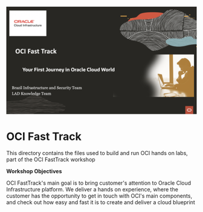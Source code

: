 ![](main_image.png)
# OCI Fast Track

This directory contains the files used to build and run OCI hands on labs, part of the OCI FastTrack workshop

**Workshop Objectives**

OCI FastTrack's main goal is to bring customer's attention to Oracle Cloud Infrastructure platform. We deliver a hands on experience, where the customer has the opportunity to get in touch with OCI's main components, and check out how easy and fast it is to create and deliver a cloud blueprint

